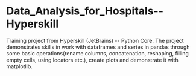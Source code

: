 # Data_Analysis_for_Hospitals--Hyperskill
Training project from Hyperskill (JetBrains) -- Python Core. The project demonstrates skills in work with dataframes and series in pandas through some basic operations(rename columns, concatenation, reshaping, filling empty cells, using locators etc.), create plots and demonstrate it with matplotlib. 
